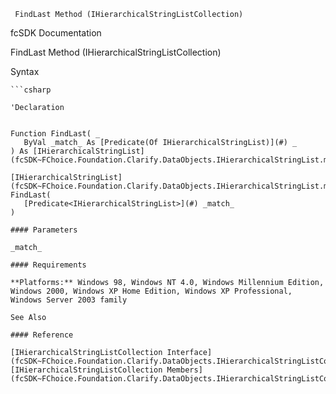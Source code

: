 ﻿     FindLast Method (IHierarchicalStringListCollection)                                                   

fcSDK Documentation

FindLast Method (IHierarchicalStringListCollection)

Syntax

```vbnet
```csharp

'Declaration
 

Function FindLast( _
   ByVal _match_ As [Predicate(Of IHierarchicalStringList)](#) _
) As [IHierarchicalStringList](fcSDK~FChoice.Foundation.Clarify.DataObjects.IHierarchicalStringList.md)

[IHierarchicalStringList](fcSDK~FChoice.Foundation.Clarify.DataObjects.IHierarchicalStringList.md) FindLast( 
   [Predicate<IHierarchicalStringList>](#) _match_
)

#### Parameters

_match_

#### Requirements

**Platforms:** Windows 98, Windows NT 4.0, Windows Millennium Edition, Windows 2000, Windows XP Home Edition, Windows XP Professional, Windows Server 2003 family

See Also

#### Reference

[IHierarchicalStringListCollection Interface](fcSDK~FChoice.Foundation.Clarify.DataObjects.IHierarchicalStringListCollection.md)  
[IHierarchicalStringListCollection Members](fcSDK~FChoice.Foundation.Clarify.DataObjects.IHierarchicalStringListCollection_members.md)